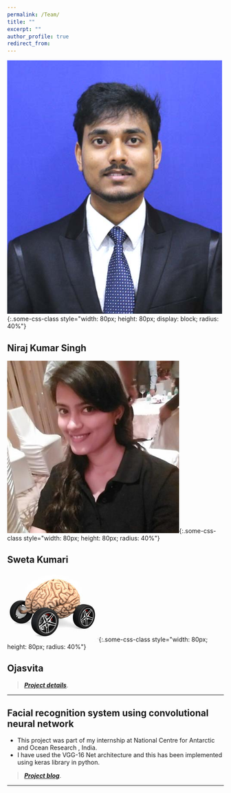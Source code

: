 ```yaml
---
permalink: /Team/
title: ""
excerpt: ""
author_profile: true
redirect_from: 
---
```


![test](Niraj.jpg){:.some-css-class style="width: 80px; height: 80px; display: block; radius: 40%"}

## Niraj Kumar Singh     

![test](Sweta.jpeg){:.some-css-class style="width: 80px; height: 80px; radius: 40%"}

     
## Sweta Kumari
![test](neuromotive.jpg){:.some-css-class style="width: 80px; height: 80px; radius: 40%"}

## Ojasvita

> [**_Project details_**](https://anirudhk686.github.io/Seekhne-Sikhao-Initiative/).

***

## Facial recognition system using convolutional neural network 

* This project was part of my internship at National Centre for Antarctic and Ocean Research , India. 
* I have used the VGG-16 Net architecture and this has been implemented using keras library in python.

> [**_Project blog_**](https://anirudhk686.github.io/facial_recognition/).

***

